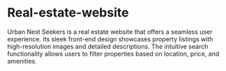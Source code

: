 # Real-estate-website
Urban Nest Seekers is a real estate website that offers a seamless user experience. Its sleek front-end design showcases property listings with high-resolution images and detailed descriptions. The intuitive search functionality allows users to filter properties based on location, price, and amenities.
